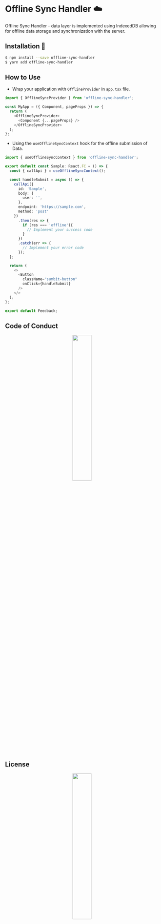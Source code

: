# Offline Sync Handler ☁️

Offline Sync Handler - data layer is implemented using IndexedDB allowing for offline data storage and synchronization with the server.

## Installation 📜

```sh
$ npm install --save offline-sync-handler
$ yarn add offline-sync-handler
```

## How to Use

- Wrap your application with `OfflineProvider` in `app.tsx` file.

```ts
import { OfflineSyncProvider } from 'offline-sync-handler';

const MyApp = ({ Component, pageProps }) => {
  return (
    <OfflineSyncProvider>
      <Component {...pageProps} />
    </OfflineSyncProvider>
  );
};
```

- Using the `useOfflineSyncContext` hook for the offline submission of Data.

```ts
import { useOfflineSyncContext } from 'offline-sync-handler';

export default const Sample: React.FC = () => {
  const { callApi } = useOfflineSyncContext();

  const handleSubmit = async () => {
    callApi({
      id: 'Sample',
      body: {
        user: '',        
      },
      endpoint: 'https://sample.com',
      method: 'post'      
    })
      .then(res => {
        if (res === 'offline'){
          // Implement your success code
        }
      })
      .catch(err => {
        // Implement your error code
      });
  };

  return (
    <>
      <Button
        className="sumbit-button"
        onClick={handleSubmit}        
      />
    </>
  );
};

export default Feedback;
```

## Code of Conduct

<p align="center"><img src="https://media.giphy.com/media/qHRwTyhWIj4UU/200w_d.gif" width=35%></p>

## License

<p align="center"><img src="https://media.giphy.com/media/xUPGcJGy8I928yIlAQ/giphy.gif" width=35%></p>

## Contribute
Show your ❤️ and support by giving a ⭐. Any suggestions are welcome! Take a look at the contributing guide.

